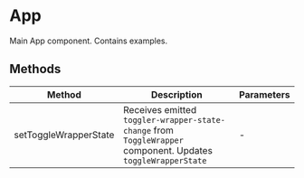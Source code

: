 # App

Main App component. Contains examples.

## Methods

<!-- @vuese:App:methods:start -->
|Method|Description|Parameters|
|---|---|---|
|setToggleWrapperState|Receives emitted `toggler-wrapper-state-change` from `ToggleWrapper` component. Updates `toggleWrapperState`|-|

<!-- @vuese:App:methods:end -->


